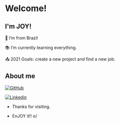 # Welcome!

 

## I'm JOY!

 
:house_with_garden: I’m from Brazil

:books: I’m currently learning everything.

:outbox_tray: 2021 Goals: create a new project and find a new job.

## About me

[![GitHub][1.2]][1]

[![Linkedin][2.2]][2]

[1]: https://github.com/JoyciP

[1.2]: https://img.shields.io/badge/GitHub-100000?style=for-the-badge&logo=github&logoColor=white

[2]: https://www.linkedin.com/in/joycisantos/

[2.2]: https://img.shields.io/badge/LinkedIn-0077B5?style=for-the-badge&logo=linkedin&logoColor=white


- Thanks for visiting.

- EnJOY it!! o/
